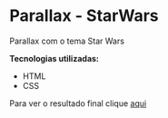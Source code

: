 # Parallax - StarWars

Parallax com o tema Star Wars

**Tecnologias utilizadas:**
- HTML
- CSS

Para ver o resultado final clique [aqui](https://andreiasaling.github.io/Parallax-StarWars/)
